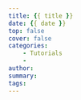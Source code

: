```yaml
---
title: {{ title }}
date: {{ date }}
top: false
cover: false
categories: 
    - Tutorials
    - 
author: 
summary:
tags:
---
```

